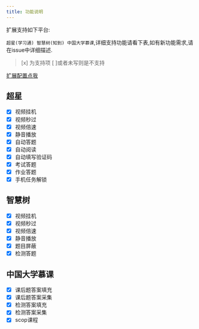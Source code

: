 ```yaml
---
title: 功能说明
---
```


扩展支持如下平台:

`超星(学习通) 智慧树(知到) 中国大学慕课`,详细支持功能请看下表,如有新功能需求,请在issue中详细描述.

> [x] 为支持项 [ ]或者未写则是不支持

[扩展配置点我](/1-UserGuide/1-4-config.md)

## 超星

* [x] 视频挂机
* [x] 视频秒过
* [x] 视频倍速
* [x] 静音播放
* [x] 自动答题
* [x] 自动阅读
* [x] 自动填写验证码
* [x] 考试答题
* [x] 作业答题
* [x] 手机任务解锁

## 智慧树
* [x] 视频挂机
* [x] 视频秒过
* [x] 视频倍速
* [x] 静音播放
* [x] 题目屏蔽
* [x] 检测答题

## 中国大学慕课

* [x] 课后题答案填充
* [x] 课后题答案采集
* [x] 检测答案填充
* [x] 检测答案采集
* [x] scop课程
